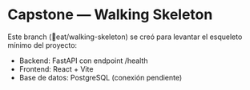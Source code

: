 ﻿# Capstone — Walking Skeleton

Este branch (eat/walking-skeleton) se creó para levantar el esqueleto mínimo del proyecto:
- Backend: FastAPI con endpoint /health
- Frontend: React + Vite
- Base de datos: PostgreSQL (conexión pendiente)

